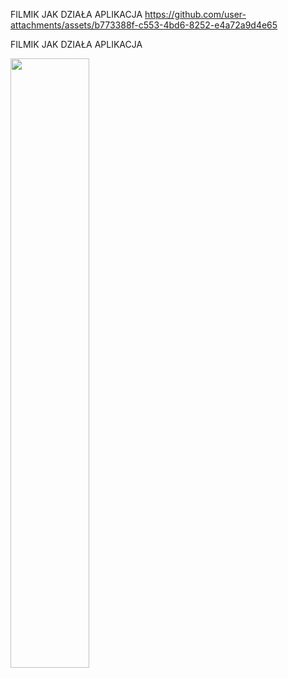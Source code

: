 FILMIK JAK DZIAŁA APLIKACJA
https://github.com/user-attachments/assets/b773388f-c553-4bd6-8252-e4a72a9d4e65

FILMIK JAK DZIAŁA APLIKACJA

[<img src="https://i.ytimg.com/vi/Hc79sDi3f0U/maxresdefault.jpg" width="50%">](https://github.com/user-attachments/assets/b773388f-c553-4bd6-8252-e4a72a9d4e65)
